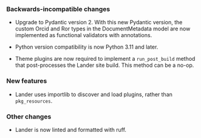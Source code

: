 ### Backwards-incompatible changes

- Upgrade to Pydantic version 2. With this new Pydantic version, the custom Orcid and Ror types in the DocumentMetadata model are now implemented as functional validators with annotations.

- Python version compatibility is now Python 3.11 and later.

- Theme plugins are now required to implement a `run_post_build` method that post-processes the Lander site build. This method can be a no-op.

### New features

- Lander uses importlib to discover and load plugins, rather than `pkg_resources`.

### Other changes

- Lander is now linted and formatted with ruff.
